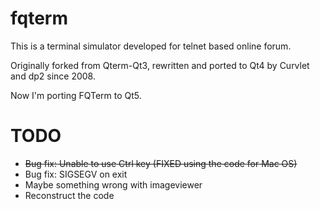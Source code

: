 fqterm
======
This is a terminal simulator developed for telnet based online forum.

Originally forked from Qterm-Qt3, rewritten and ported to Qt4 by Curvlet and dp2 since 2008.

Now I'm porting FQTerm to Qt5.

TODO
====
- ~~Bug fix: Unable to use Ctrl key (FIXED using the code for Mac OS)~~
- Bug fix: SIGSEGV on exit
- Maybe something wrong with imageviewer
- Reconstruct the code
